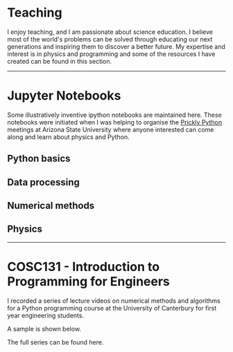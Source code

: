 # Teaching

I enjoy teaching, and I am passionate about science education. I believe most of the world's problems can be solved through educating our next generations and inspiring them to discover a better future.
My expertise and interest is in physics and programming and some of the resources I have created can be found in this section.

---

# Jupyter Notebooks
Some illustratively inventive ipython notebooks are maintained here.
These notebooks were initiated when I was helping to organise the [Prickly Python](http://prickly-pythons.github.io/) meetings at Arizona State University where anyone interested can come along and learn about physics and Python.

## Python basics

## Data processing

## Numerical methods

## Physics

---

# COSC131 - Introduction to Programming for Engineers
I recorded a series of lecture videos on numerical methods and algorithms for a Python programming course at the University of Canterbury for first year engineering students.

A sample is shown below.

The full series can be found here.


